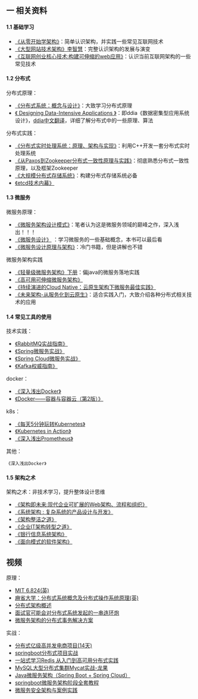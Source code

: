 ## 一 相关资料

#### 1.1 基础学习

- [《从零开始学架构》](https://book.douban.com/subject/30335935/)：简单认识架构，并实践一些常见互联网技术
- [《大型网站技术架构》李智慧](https://book.douban.com/subject/25723064/)：完整认识架构的发展与演变
- [《互联网创业核心技术:构建可伸缩的web应用》](https://book.douban.com/subject/26906846/)：认识当前互联网架构的一些常见技术

#### 1.2 分布式

分布式原理：
- [《分布式系统：概念与设计》](https://book.douban.com/subject/21624776/)：大致学习分布式原理
- [《 Designing Data-Intensive Applications 》](https://book.douban.com/subject/30329536/)：即ddia《数据密集型应用系统设计》，[ddia中文翻译](https://github.com/Vonng/ddia)，详细了解分布式中的一些原理、算法

分布式实践：
- [《分布式实时处理系统：原理、架构与实现》](https://book.douban.com/subject/26833829/)：利用C++开发一套分布式实时处理系统
- [《从Paxos到Zookeeper分布式一致性原理与实践》](https://book.douban.com/subject/26292004/)：彻底熟悉分布式一致性原理，以及框架Zookeeper
- [《大规模分布式存储系统》](https://book.douban.com/subject/25723658/)：构建分布式存储系统必备
- [《etcd技术内幕》](https://book.douban.com/subject/30275551/)

#### 1.3 微服务

微服务原理：
- [《微服务架构设计模式》](https://book.douban.com/subject/33425123/)：笔者认为这是微服务领域的巅峰之作，深入浅出！！！
- [《微服务设计》](https://book.douban.com/subject/26772677/) ：学习微服务的一些基础概念，本书可以最后看
- [《微服务设计原理与架构》](https://book.douban.com/subject/30233793/)：冷门书籍，但是讲解也不错


微服务架构实践
- [《轻量级微服务架构》下册](https://book.douban.com/subject/27115266/)：偏java的微服务落地实践
- [《高可用可伸缩微服务架构》](https://book.douban.com/subject/33417842/)
- [《持续演进的Cloud Native：云原生架构下微服务最佳实践》](https://book.douban.com/subject/30370644/)
- [《未来架构-从服务化到云原生》](https://book.douban.com/subject/30477839/)：适合实践入门，大致介绍各种分布式相关技术的应用

#### 1.4 常见工具的使用

技术实践：
- [《RabbitMQ实战指南》](https://book.douban.com/subject/27591386/)
- [《Spring微服务实战》](https://book.douban.com/subject/30233791/)
- [《Spring Cloud微服务实战》](https://book.douban.com/subject/27025912/)
- [《Kafka权威指南》](https://book.douban.com/subject/27665114/)

docker：
- [《深入浅出Docker》](https://book.douban.com/subject/30486354/)
- [《Docker——容器与容器云（第2版）》](https://book.douban.com/subject/26894736/)

k8s：
- [《每天5分钟玩转Kubernetes》](https://book.douban.com/subject/30186113/)
- [《Kubernetes in Action》](https://book.douban.com/subject/30418855/)
- [《深入浅出Prometheus》](https://book.douban.com/subject/33391107/)

其他：
```
《深入浅出Docker》
```


#### 1.5 架构之术

架构之术：非技术学习，提升整体设计思维
- [《架构即未来:现代企业可扩展的Web架构、流程和组织》](https://book.douban.com/subject/26765979/)
- [《系统架构 : 复杂系统的产品设计与开发》](https://book.douban.com/subject/26938710/)
- [《架构整洁之道》](https://book.douban.com/subject/30333919/)   
- [《企业IT架构转型之道》](https://book.douban.com/subject/27039508/)
- [《银行信息系统架构》](https://book.douban.com/subject/26677445/)
- [《面向模式的软件架构》](https://book.douban.com/subject/4848563/)


## 视频

原理：
- [MIT 6.824(英)](https://www.bilibili.com/video/av38073607)
- [麻省大学：分布式系统概念及分布式操作系统原理(英)](https://www.bilibili.com/video/av45207204)
- [分布式架构概述](https://www.bilibili.com/video/av49324425)
- [面试官可能会对分布式系统发起的一串连环炮](https://www.bilibili.com/video/av50571287)
- [微服务架构的分布式事务解决方案](https://www.bilibili.com/video/av23742194)

实战：
- [分布式亿级高并发电商项目(14天)](https://www.bilibili.com/video/av32170669)
- [springboot分布式项目实战](https://www.bilibili.com/video/av54330093)
- [一站式学习Redis 从入门到高可用分布式实践](https://www.bilibili.com/video/av54347890)
- [MySQL大型分布式集群Mycat实战-龙果](https://www.bilibili.com/video/av53909897)
- [Java微服务架构（Spring Boot + Spring Cloud）](https://www.bilibili.com/video/av36042649)
- [springboot微服务架构阶段全套教程](https://www.bilibili.com/video/av47580663)
- [微服务安全架构与案例实践](https://www.bilibili.com/video/av49293128)
